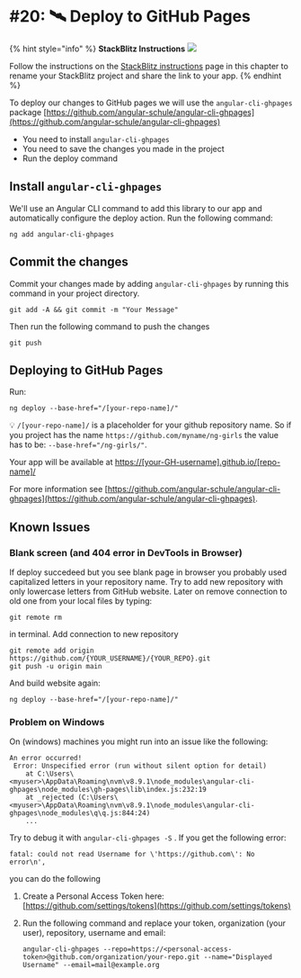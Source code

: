 # \#20: 🛰 Deploy to GitHub Pages

{% hint style="info" %}
**StackBlitz Instructions** ![](../../.gitbook/assets/stackblitz-hint.svg)

Follow the instructions on the [StackBlitz instructions](stackblitz.md) page in this chapter to rename your StackBlitz project and share the link to your app.
{% endhint %}

To deploy our changes to GitHub pages we will use the `angular-cli-ghpages` package [https://github.com/angular-schule/angular-cli-ghpages](https://github.com/angular-schule/angular-cli-ghpages)

* You need to install `angular-cli-ghpages`
* You need to save the changes you made in the project
* Run the deploy command

## Install `angular-cli-ghpages`

We'll use an Angular CLI command to add this library to our app and automatically configure the deploy action. Run the following command:

```text
ng add angular-cli-ghpages
```

## Commit the changes

Commit your changes made by adding `angular-cli-ghpages` by running this command in your project directory.

```text
git add -A && git commit -m "Your Message"
```

Then run the following command to push the changes

```text
git push
```

## Deploying to GitHub Pages

Run:

```text
ng deploy --base-href="/[your-repo-name]/"
```

💡 `/[your-repo-name]/` is a placeholder for your github repository name. So if you project has the name `https://github.com/myname/ng-girls` the value has to be: `--base-href="/ng-girls/"`.

Your app will be available at [https://\[your-GH-username\].github.io/\[repo-name\]/](https://[your-GH-username].github.io/[repo-name])

For more information see [https://github.com/angular-schule/angular-cli-ghpages](https://github.com/angular-schule/angular-cli-ghpages).

## Known Issues

### Blank screen \(and 404 error in DevTools in Browser\)

If deploy succedeed but you see blank page in browser you probably used capitalized letters in your repository name. Try to add new repository with only lowercase letters from GitHub website. Later on remove connection to old one from your local files by typing:

```text
git remote rm
```

in terminal. Add connection to new repository

```text
git remote add origin https://github.com/{YOUR_USERNAME}/{YOUR_REPO}.git
git push -u origin main
```

And build website again:

```text
ng deploy --base-href="/[your-repo-name]/"
```

### Problem on Windows

On \(windows\) machines you might run into an issue like the following:

```text
An error occurred!
 Error: Unspecified error (run without silent option for detail)
    at C:\Users\<myuser>\AppData\Roaming\nvm\v8.9.1\node_modules\angular-cli-ghpages\node_modules\gh-pages\lib\index.js:232:19
    at _rejected (C:\Users\<myuser>\AppData\Roaming\nvm\v8.9.1\node_modules\angular-cli-ghpages\node_modules\q\q.js:844:24)
    ...
```

Try to debug it with `angular-cli-ghpages -S` . If you get the following error:

```text
fatal: could not read Username for \'https://github.com\': No error\n',
```

you can do the following

1. Create a Personal Access Token here: [https://github.com/settings/tokens](https://github.com/settings/tokens)
2. Run the following command and replace your token, organization \(your user\), repository, username and email:

   ```text
   angular-cli-ghpages --repo=https://<personal-access-token>@github.com/organization/your-repo.git --name="Displayed Username" --email=mail@example.org
   ```

